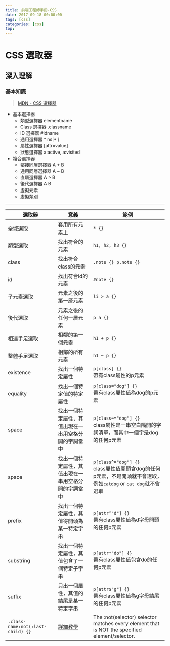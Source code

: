 ```yaml
---
title: 前端工程師手冊-CSS
date: 2017-09-18 00:00:00
tags: [css]
categories: [css]
top:
---
```

# CSS 選取器
## 深入理解
### 基本知識
> [MDN - CSS 選擇器](https://developer.mozilla.org/zh-TW/docs/Glossary/CSS_Selector)
* 基本選擇器
  * 類型選擇器 elementname
  * Class 選擇器 .classname
  * ID 選擇器 #idname
  * 通用選擇器 * ns|* *|*
  * 屬性選擇器 [attr=value]
  * 狀態選擇器 a:active, a:visited
* 複合選擇器
  * 鄰接同層選擇器 A + B
  * 通用同層選擇器 A ~ B
  * 直屬選擇器 A > B
  * 後代選擇器 A B
  * 虛擬元素
  * 虛擬類別

---

|選取器|意義|範例|
|--|--|--|
|全域選取|套用所有元素上|`* {}`|
|類型選取|找出符合的元素|`h1, h2, h3 {}`|
|class|找出符合class的元素|`.note {} p.note {}`|
|id|找出符合id的元素|`#note {}`|
|子元素選取|元素之後的第一層元素|`li > a {}`|
|後代選取|元素之後的任何一層元素|`p a {}`|
|相連手足選取|相鄰的第一個元素|`h1 + p {}`|
|整體手足選取|相鄰的所有元素|`h1 ~ p {}`|
|existence|找出一個特定屬性|`p[class] {}`<br />帶有class屬性的p元素|
|equality|找出一個特定值的特定屬性|`p[class="dog"] {}`<br />帶有class屬性值為dog的p元素|
|space|找出一個特定屬性，其值出現在一串用空格分開的字詞當中|`p[class~="dog"] {}`<br />class屬性是一串空白隔開的字詞清單，而其中一個字是dog的任何p元素|
|space|找出一個特定屬性，其值出現在一串用空格分開的字詞當中|`p[class^="dog"] {}`<br />class屬性值開頭含dog的任何p元素，不是開頭就不會選取，例如`catdog` or `cat dog`就不會選取|
|prefix|找出一個特定屬性，其值得開頭為某一特定字串|`p[attr^"d"] {}`<br />帶有class屬性值為d字母開頭的任何p元素|
|substring|找出一個特定屬性，其值包含了一個特定子字串|`p[attr*"do"] {}`<br />帶有class屬性值包含do的任何p元素|
|suffix|只出一個屬性，其值的結尾是某一特定字串|`p[attr$"g"] {}`<br />帶有class屬性值為g字母結尾的任何p元素|
|`.class-name:not(:last-child) {}`|[詳細教學](https://www.minwt.com/webdesign-dev/css/17780.html)|The :not(selector) selector matches every element that is NOT the specified element/selector.|